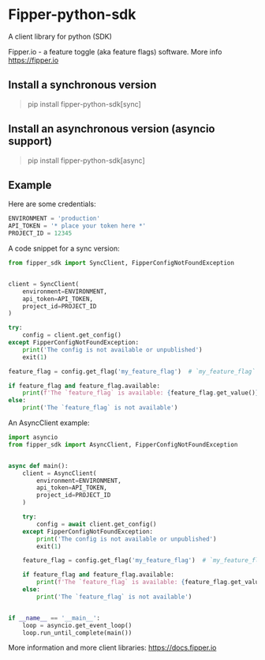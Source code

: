 # Fipper-python-sdk
A client library for python (SDK)

Fipper.io - a feature toggle (aka feature flags) software. More info https://fipper.io

## Install a synchronous version
> pip install fipper-python-sdk[sync]

## Install an asynchronous version (asyncio support)
> pip install fipper-python-sdk[async]

## Example
Here are some credentials:
```python
ENVIRONMENT = 'production' 
API_TOKEN = '* place your token here *'
PROJECT_ID = 12345
```

A code snippet for a sync version:
```python
from fipper_sdk import SyncClient, FipperConfigNotFoundException


client = SyncClient(
    environment=ENVIRONMENT,
    api_token=API_TOKEN,
    project_id=PROJECT_ID
)

try:
    config = client.get_config()
except FipperConfigNotFoundException:
    print('The config is not available or unpublished')
    exit(1)

feature_flag = config.get_flag('my_feature_flag')  # `my_feature_flag` - it's a slug of a feature flag

if feature_flag and feature_flag.available:
    print(f'The `feature_flag` is available: {feature_flag.get_value()}')
else:
    print('The `feature_flag` is not available')
```

An AsyncClient example:
```python
import asyncio
from fipper_sdk import AsyncClient, FipperConfigNotFoundException


async def main():
    client = AsyncClient(
        environment=ENVIRONMENT,
        api_token=API_TOKEN,
        project_id=PROJECT_ID
    )

    try:
        config = await client.get_config()
    except FipperConfigNotFoundException:
        print('The config is not available or unpublished')
        exit(1)

    feature_flag = config.get_flag('my_feature_flag')  # `my_feature_flag` - it's a slug of a feature flag

    if feature_flag and feature_flag.available:
        print(f'The `feature_flag` is available: {feature_flag.get_value()}')
    else:
        print('The `feature_flag` is not available')


if __name__ == '__main__':
    loop = asyncio.get_event_loop()
    loop.run_until_complete(main())
```

More information and more client libraries: https://docs.fipper.io
